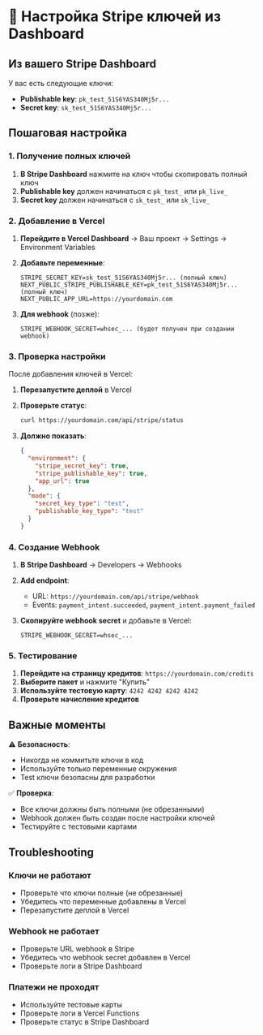 # 🔑 Настройка Stripe ключей из Dashboard

## Из вашего Stripe Dashboard

У вас есть следующие ключи:
- **Publishable key**: `pk_test_51S6YAS340Mj5r...`
- **Secret key**: `sk_test_51S6YAS340Mj5r...`

## Пошаговая настройка

### 1. Получение полных ключей

1. **В Stripe Dashboard** нажмите на ключ чтобы скопировать полный ключ
2. **Publishable key** должен начинаться с `pk_test_` или `pk_live_`
3. **Secret key** должен начинаться с `sk_test_` или `sk_live_`

### 2. Добавление в Vercel

1. **Перейдите в Vercel Dashboard** → Ваш проект → Settings → Environment Variables

2. **Добавьте переменные**:
   ```
   STRIPE_SECRET_KEY=sk_test_51S6YAS340Mj5r... (полный ключ)
   NEXT_PUBLIC_STRIPE_PUBLISHABLE_KEY=pk_test_51S6YAS340Mj5r... (полный ключ)
   NEXT_PUBLIC_APP_URL=https://yourdomain.com
   ```

3. **Для webhook** (позже):
   ```
   STRIPE_WEBHOOK_SECRET=whsec_... (будет получен при создании webhook)
   ```

### 3. Проверка настройки

После добавления ключей в Vercel:

1. **Перезапустите деплой** в Vercel
2. **Проверьте статус**:
   ```bash
   curl https://yourdomain.com/api/stripe/status
   ```

3. **Должно показать**:
   ```json
   {
     "environment": {
       "stripe_secret_key": true,
       "stripe_publishable_key": true,
       "app_url": true
     },
     "mode": {
       "secret_key_type": "test",
       "publishable_key_type": "test"
     }
   }
   ```

### 4. Создание Webhook

1. **В Stripe Dashboard** → Developers → Webhooks
2. **Add endpoint**:
   - URL: `https://yourdomain.com/api/stripe/webhook`
   - Events: `payment_intent.succeeded`, `payment_intent.payment_failed`

3. **Скопируйте webhook secret** и добавьте в Vercel:
   ```
   STRIPE_WEBHOOK_SECRET=whsec_...
   ```

### 5. Тестирование

1. **Перейдите на страницу кредитов**: `https://yourdomain.com/credits`
2. **Выберите пакет** и нажмите "Купить"
3. **Используйте тестовую карту**: `4242 4242 4242 4242`
4. **Проверьте начисление кредитов**

## Важные моменты

⚠️ **Безопасность**:
- Никогда не коммитьте ключи в код
- Используйте только переменные окружения
- Test ключи безопасны для разработки

✅ **Проверка**:
- Все ключи должны быть полными (не обрезанными)
- Webhook должен быть создан после настройки ключей
- Тестируйте с тестовыми картами

## Troubleshooting

### Ключи не работают
- Проверьте что ключи полные (не обрезанные)
- Убедитесь что переменные добавлены в Vercel
- Перезапустите деплой в Vercel

### Webhook не работает
- Проверьте URL webhook в Stripe
- Убедитесь что webhook secret добавлен в Vercel
- Проверьте логи в Stripe Dashboard

### Платежи не проходят
- Используйте тестовые карты
- Проверьте логи в Vercel Functions
- Проверьте статус в Stripe Dashboard

